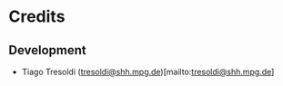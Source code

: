 Credits
=======

Development
-----------

* Tiago Tresoldi (tresoldi@shh.mpg.de)[mailto:tresoldi@shh.mpg.de]
